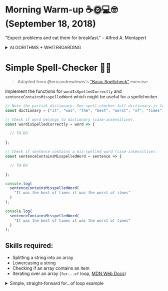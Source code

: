# Morning Warm-up ☕️🌞💻🤓 (September 18, 2018)

"Expect problems and eat them for breakfast." – Alfred A. Montapert

<details>

<summary>ALGORITHMS + WHITEBOARDING</summary>

#### _So many algorithms and whiteboarding exercises! And they kinda seem random too. So what's the big idea?_

As a developer, your job relies heavily on __analytical skills__. You have to be able to understand the issues at hand, think creatively, and come up with solid, stable solutions that meet the requirements and perform well. Taking the time to solve problems that aren’t in the domain of your ordinary routine and everyday tasks can stretch that brain muscle that’s so important for a developer to exercise.<br>

See beyond the task, and try to have fun with it. Enjoy thinking through these challenges, and be curious about how things may be done differently. For example, observe the thought process in this [coding interview at Google](https://www.youtube.com/watch?v=XKu_SEDAykw), in which the interviewee takes time to ask many clarifying questions that explore all the conditions and assumptions being made before even beginning to attempt a solution.

https://www.youtube.com/watch?v=XKu_SEDAykw

</details>

# Simple Spell-Checker 🔎🔤
> 
> Adapted from @ericandrewlewis's ["Basic Spellcheck"](https://github.com/ericandrewlewis/exercises#basic-spellcheck) exercise
>

Implement the functions for `wordIsSpelledCorrectly` and `sentenceContainsMisspelledWord` which might be useful for a spellchecker.

```javascript
// Note the partial dictionary. See spell-checker-full-dictionary.js for exercise with full dictionary.
const dictionary = ["it", "was", "the", "best", "worst", "of", "times"];

// Check if word belongs to dictionary (case-insensitive).
const wordIsSpelledCorrectly = word => {

  // TO-DO
  
};

// Check if sentence contains a mis-spelled word (case-insensitive).
const sentenceContainsMisspelledWord = sentence => {

  // TO-DO

};

console.log(
  sentenceContainsMisspelledWord(
    "It was the best of times it was the worst of itmes"
  )
);

console.log(
  sentenceContainsMisspelledWord(
    "It was the best of times it was the worst of times"
  )
);

```

## Skills required:
- Splitting a string into an array
- Lowercasing a string
- Checking if an array contains an item
- Iterating over an array (`for...of` loop, [MDN Web Docs](https://developer.mozilla.org/en-US/docs/Web/JavaScript/Reference/Statements/for...of))

<details>
  
  <summary>Simple, straight-forward for...of loop example</summary>
  
  ```javascript
  
  const myFavoriteAuthors = [
    'Neal Stephenson',
    'Arthur Clarke',
    'Isaac Asimov', 
    'Robert Heinlein'
  ];
  
  for (const author of myFavoriteAuthors) {
    console.log(author);
  }
  
  // OUTPUT:
  // Neal Stephenson
  // Arthur Clarke
  // Isaac Asimov
  // Robert Heinlein
  
  ```
  
</details><br>
